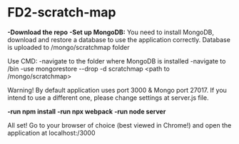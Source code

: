 # FD2-scratch-map

**-Download the repo**
**-Set up MongoDB:**
You need to install MongoDB, download and restore a database to use the application correctly. Database is uploaded to /mongo/scratchmap folder

Use CMD:
  -navigate to the folder where MongoDB is installed
  -navigate to /bin
  -use mongorestore --drop -d scratchmap <path to /mongo/scratchmap>

Warning! By default application uses port 3000 & Mongo port 27017. If you intend to use a different one, please change settings at server.js file.

**-run npm install**
**-run npx webpack**
**-run node server**

All set! Go to your browser of choice (best viewed in Chrome!) and open the application at localhost:/3000

